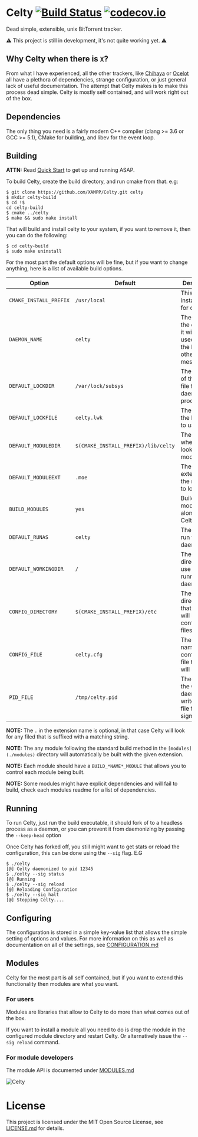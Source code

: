 # Celty [![Build Status](https://travis-ci.org/XAMPP/Celty.svg?branch=master)](https://travis-ci.org/XAMPP/Celty) [![codecov.io](https://codecov.io/github/XAMPP/Celty/coverage.svg?branch=master)](https://codecov.io/github/XAMPP/Celty?branch=master)
Dead simple, extensible, unix BitTorrent tracker.

:warning: This project is still in development, it's not quite working yet. :warning:

## Why Celty when there is `X`?
From what I have experienced, all the other trackers, like [Chihaya](https://github.com/chihaya/chihaya) or [Ocelot](https://github.com/WhatCD/Ocelot) all have a plethora of dependencies, strange configuration, or just general lack of useful documentation. The attempt that Celty makes is to make this process dead simple. Celty is mostly self contained, and will work right out of the box.

## Dependencies
The only thing you need is a fairly modern C++ compiler (clang >= 3.6 or GCC >= 5.1), CMake for building, and libev for the event loop.

## Building
**ATTN:** Read [Quick Start](https://github.com/XAMPP/Celty/blob/master/docs/QUICKSTART.md) to get up and running ASAP.

To build Celty, create the build directory, and run cmake from that. e.g:

```
$ git clone https://github.com/XAMPP/Celty.git celty
$ mkdir celty-build
$ cd !$
cd celty-build
$ cmake ../celty
$ make && sudo make install
```

That will build and install celty to your system, if you want to remove it, then you can do the following:
```
$ cd celty-build
$ sudo make uninstall
```

For the most part the default options will be fine, but if you want to change anything, here is a list of available build options.

|         Option         |   Default    |          Description               |
|------------------------|--------------|------------------------------------|
| `CMAKE_INSTALL_PREFIX` | `/usr/local` | This is the install path for celty |
| `DAEMON_NAME`          | `celty`      | The name of the daemon, it will be used on all the logs and other messages |
| `DEFAULT_LOCKDIR`      | `/var/lock/subsys` | The location of the lock file for the daemonized process |
| `DEFAULT_LOCKFILE`     | `celty.lwk`  | The name of the lock file to use |
| `DEFAULT_MODULEDIR`    | `$(CMAKE_INSTALL_PREFIX)/lib/celty` | The location where celty looks for modules. |
| `DEFAULT_MODULEEXT`    | `.moe`       | The extension of the module to load. 
| `BUILD_MODULES`        | `yes`        | Builds the modules along with Celty.|
| `DEFAULT_RUNAS`        | `celty`     | The user to run the daemon as. |
| `DEFAULT_WORKINGDIR`   | `/`          | The working directory to use when running as a daemon. |
| `CONFIG_DIRECTORY`     | `$(CMAKE_INSTALL_PREFIX)/etc` | The default directory that Celty will look for configuration files in. |
| `CONFIG_FILE`          | `celty.cfg`   | The default name of the configuration file that Celty will look for. |
| `PID_FILE`             | `/tmp/celty.pid` | The location the Celty daemon writes a PID file for signaling. |

**NOTE:** The `.` in the extension name is optional, in that case Celty will look for any filed that is suffixed with a matching string.

**NOTE:** The any module following the standard build method in the `[modules](./modules)` directory will automatically be built with the given extension.

**NOTE:** Each module should have a `BUILD_*NAME*_MODULE` that allows you to control each module being built.

**NOTE:** Some modules might have explicit dependencies and will fail to build, check each modules readme for a list of dependencies.

## Running
To run Celty, just run the build executable, it should fork of to a headless process as a daemon, or you can prevent it from daemonizing by passing the `--keep-head` option

Once Celty has forked off, you still might want to get stats or reload the configuration, this can be done using the `--sig` flag. E.G
```
$ ./celty
[@] Celty daemonized to pid 12345
$ ./celty --sig status
[@] Running
$ ./celty --sig reload
[@] Reloading Configuration
$ ./celty --sig halt
[@] Stopping Celty....
```

## Configuring
The configuration is stored in a simple key-value list that allows the simple setting of options and values. For more information on this as well as documentation on all of the settings, see [CONFIGURATION.md](https://github.com/XAMPP/Celty/blob/master/docs/CONFIGURATION.md)

## Modules
Celty for the most part is all self contained, but if you want to extend this functionality then modules are what you want.

### For users
Modules are libraries that allow to Celty to do more than what comes out of the box.

If you want to install a module all you need to do is drop the module in the configured module directory and restart Celty. Or alternatively issue the `--sig reload` command.

### For module developers
The module API is documented under [MODULES.md](https://github.com/XAMPP/Celty/blob/master/docs/MODULES.md)


![Celty](http://i.imgur.com/oKwH6Ho.gif)

# License
This project is licensed under the MIT Open Source License, see [LICENSE.md](https://github.com/XAMPP/Celty/blob/master/LICENSE.md) for details.

